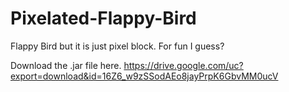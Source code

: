 # Pixelated-Flappy-Bird
Flappy Bird but it is just pixel block. For fun I guess?

Download the .jar file here. 
https://drive.google.com/uc?export=download&id=16Z6_w9zSSodAEo8jayPrpK6GbvMM0ucV
